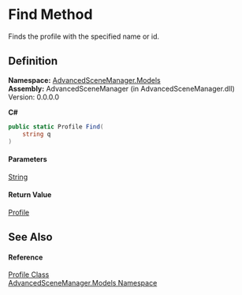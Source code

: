 # Find Method

Finds the profile with the specified name or id.

## Definition

**Namespace:** [AdvancedSceneManager.Models](N_AdvancedSceneManager_Models.md)\
**Assembly:** AdvancedSceneManager (in AdvancedSceneManager.dll) Version: 0.0.0.0

**C#**

```c#
public static Profile Find(
	string q
)
```

#### Parameters

&#x20; [String](https://learn.microsoft.com/dotnet/api/system.string)&#x20;

#### Return Value

[Profile](T_AdvancedSceneManager_Models_Profile.md)

## See Also

#### Reference

[Profile Class](T_AdvancedSceneManager_Models_Profile.md)\
[AdvancedSceneManager.Models Namespace](N_AdvancedSceneManager_Models.md)
